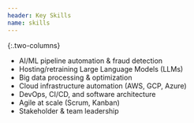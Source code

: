 ```yaml
---
header: Key Skills
name: skills
---
```

{:.two-columns}
*   AI/ML pipeline automation & fraud detection
*   Hosting/retraining Large Language Models (LLMs)
*   Big data processing & optimization
*   Cloud infrastructure automation (AWS, GCP, Azure)
*   DevOps, CI/CD, and software architecture
*   Agile at scale (Scrum, Kanban)
*   Stakeholder & team leadership

